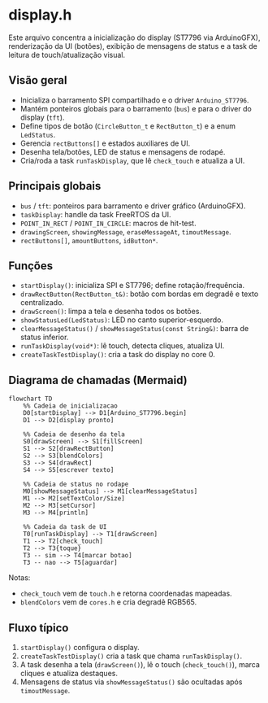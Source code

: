 # display.h

Este arquivo concentra a inicialização do display (ST7796 via ArduinoGFX), renderização da UI (botões), exibição de mensagens de status e a task de leitura de touch/atualização visual.

## Visão geral
- Inicializa o barramento SPI compartilhado e o driver `Arduino_ST7796`.
- Mantém ponteiros globais para o barramento (`bus`) e para o driver do display (`tft`).
- Define tipos de botão (`CircleButton_t` e `RectButton_t`) e a enum `LedStatus`.
- Gerencia `rectButtons[]` e estados auxiliares de UI.
- Desenha tela/botões, LED de status e mensagens de rodapé.
- Cria/roda a task `runTaskDisplay`, que lê `check_touch` e atualiza a UI.

## Principais globais
- `bus` / `tft`: ponteiros para barramento e driver gráfico (ArduinoGFX).
- `taskDisplay`: handle da task FreeRTOS da UI.
- `POINT_IN_RECT` / `POINT_IN_CIRCLE`: macros de hit-test.
- `drawingScreen`, `showingMessage`, `eraseMessageAt`, `timoutMessage`.
- `rectButtons[]`, `amountButtons`, `idButton*`.

## Funções
- `startDisplay()`: inicializa SPI e ST7796; define rotação/frequência.
- `drawRectButton(RectButton_t&)`: botão com bordas em degradê e texto centralizado.
- `drawScreen()`: limpa a tela e desenha todos os botões.
- `showStatusLed(LedStatus)`: LED no canto superior-esquerdo.
- `clearMessageStatus()` / `showMessageStatus(const String&)`: barra de status inferior.
- `runTaskDisplay(void*)`: lê touch, detecta cliques, atualiza UI.
- `createTaskTestDisplay()`: cria a task do display no core 0.

## Diagrama de chamadas (Mermaid)
```mermaid
flowchart TD
    %% Cadeia de inicializacao
    D0[startDisplay] --> D1[Arduino_ST7796.begin]
    D1 --> D2[display pronto]

    %% Cadeia de desenho da tela
    S0[drawScreen] --> S1[fillScreen]
    S1 --> S2[drawRectButton]
    S2 --> S3[blendColors]
    S3 --> S4[drawRect]
    S4 --> S5[escrever texto]

    %% Cadeia de status no rodape
    M0[showMessageStatus] --> M1[clearMessageStatus]
    M1 --> M2[setTextColor/Size]
    M2 --> M3[setCursor]
    M3 --> M4[println]

    %% Cadeia da task de UI
    T0[runTaskDisplay] --> T1[drawScreen]
    T1 --> T2[check_touch]
    T2 --> T3{toque}
    T3 -- sim --> T4[marcar botao]
    T3 -- nao --> T5[aguardar]
```

Notas:
- `check_touch` vem de `touch.h` e retorna coordenadas mapeadas.
- `blendColors` vem de `cores.h` e cria degradê RGB565.

## Fluxo típico
1. `startDisplay()` configura o display.
2. `createTaskTestDisplay()` cria a task que chama `runTaskDisplay()`.
3. A task desenha a tela (`drawScreen()`), lê o touch (`check_touch()`), marca cliques e atualiza destaques.
4. Mensagens de status via `showMessageStatus()` são ocultadas após `timoutMessage`.


